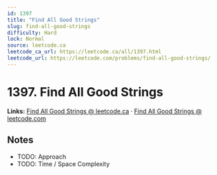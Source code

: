 ```yaml
--- 
id: 1397
title: "Find All Good Strings"
slug: find-all-good-strings
difficulty: Hard
lock: Normal
source: leetcode.ca
leetcode_ca_url: https://leetcode.ca/all/1397.html
leetcode_url: https://leetcode.com/problems/find-all-good-strings/
---
```


# 1397. Find All Good Strings

**Links:** [Find All Good Strings @ leetcode.ca](https://leetcode.ca/all/1397.html) · [Find All Good Strings @ leetcode.com](https://leetcode.com/problems/find-all-good-strings/)

## Notes
- TODO: Approach
- TODO: Time / Space Complexity
